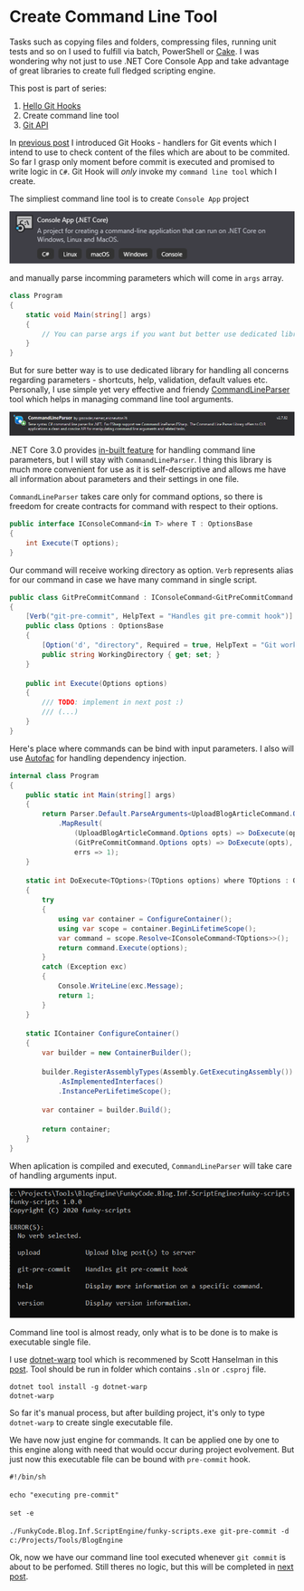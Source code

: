 ﻿# Create Command Line Tool

<!-- Id: create-cmd-line-tool -->
<!-- Categories: Git -->
<!-- Date: 20200331 -->

<!-- #header -->
Tasks such as copying files and folders, compressing files, running unit tests and so on I used to fulfill via batch, PowerShell or [Cake](https://cakebuild.net/). I was wondering why not just to use .NET Core Console App and take advantage of great libraries to create full fledged scripting engine.
<!-- #endheader -->

This post is part of series:
1. [Hello Git Hooks](/post/git-hooks)
2. Create command line tool
3. [Git API](/post/git-api)

In [previous post](/post/git-hooks) I introduced Git Hooks - handlers for Git events which I intend to use to check content of the files which are about to be commited. So far I grasp only moment before commit is executed and promised to write logic in ```C#```.
Git Hook will _only_ invoke my ```command line tool``` which I create.

The simpliest command line tool is to create ```Console App``` project 

![03](03.png)

and manually parse incomming parameters which will come in ```args``` array.

``` csharp
class Program
{
    static void Main(string[] args)
    {
        // You can parse args if you want but better use dedicated library
    }
}
```

But for sure better way is to use dedicated library for handling all concerns regarding parameters - shortcuts, help, validation, default values etc. Personally, I use simple yet very effective and friendy [CommandLineParser](https://github.com/commandlineparser/commandline) tool which helps in managing command line tool arguments.

![01](01.png)

.NET Core 3.0 provides [in-built feature](https://docs.microsoft.com/en-usarchive/msdn-magazine/2019/march/net-parse-the-command-line-with-system-commandline) for handling command line parameters, but I will stay with ```CommandLineParser```. I thing this library is much more convenient for use as it is self-descriptive and allows me have all information about parameters and their settings in one file.

```CommandLineParser``` takes care only for command options, so there is freedom for create contracts for command with respect to their options.

``` csharp
public interface IConsoleCommand<in T> where T : OptionsBase
{
    int Execute(T options);
}
```

Our command will receive working directory as option. ```Verb``` represents alias for our command in case we have many command in single script.

``` csharp
public class GitPreCommitCommand : IConsoleCommand<GitPreCommitCommand.Options>
{
    [Verb("git-pre-commit", HelpText = "Handles git pre-commit hook")]
    public class Options : OptionsBase
    {
        [Option('d', "directory", Required = true, HelpText = "Git working directory")]
        public string WorkingDirectory { get; set; }
    }

    public int Execute(Options options)
    {
        /// TODO: implement in next post :)
        /// (...)
    }
}
```

Here's place where commands can be bind with input parameters. I also will use [Autofac](https://autofac.org/) for handling dependency injection.

``` csharp
internal class Program
{
    public static int Main(string[] args)
    {
        return Parser.Default.ParseArguments<UploadBlogArticleCommand.Options, GitPreCommitCommand.Options>(args)
            .MapResult(
                (UploadBlogArticleCommand.Options opts) => DoExecute(opts),
                (GitPreCommitCommand.Options opts) => DoExecute(opts),
                errs => 1);
    }

    static int DoExecute<TOptions>(TOptions options) where TOptions : OptionsBase
    {
        try
        {
            using var container = ConfigureContainer();
            using var scope = container.BeginLifetimeScope();
            var command = scope.Resolve<IConsoleCommand<TOptions>>();
            return command.Execute(options);
        }
        catch (Exception exc)
        {
            Console.WriteLine(exc.Message);
            return 1;
        }
    }

    static IContainer ConfigureContainer()
    {
        var builder = new ContainerBuilder();
        
        builder.RegisterAssemblyTypes(Assembly.GetExecutingAssembly())
            .AsImplementedInterfaces()
            .InstancePerLifetimeScope();
        
        var container = builder.Build();
        
        return container;
    }
}

```

When aplication is compiled and executed, ```CommandLineParser``` will take care of handling arguments input.

![04](04.png)

Command line tool is almost ready, only what is to be done is to make is executable single file.

I use [dotnet-warp](https://github.com/Hubert-Rybak/dotnet-warp) tool which is recommened by Scott Hanselman in this [post](https://www.hanselman.com/blog/MakingATinyNETCore30EntirelySelfcontainedSingleExecutable.aspx).
Tool should be run in folder which contains ```.sln``` or ```.csproj``` file.

``` code
dotnet tool install -g dotnet-warp
dotnet-warp
```

So far it's manual process, but after building project, it's only to type ```dotnet-warp``` to create single executable file.

We have now just engine for commands. It can be applied one by one to this engine along with need that would occur during project evolvement. But just now this executable file can be bound with ```pre-commit``` hook.

``` code 
#!/bin/sh

echo "executing pre-commit"

set -e

./FunkyCode.Blog.Inf.ScriptEngine/funky-scripts.exe git-pre-commit -d c:/Projects/Tools/BlogEngine
```

Ok, now we have our command line tool executed whenever ```git commit``` is about to be perfomed. Still theres no logic, but this will be completed in [next post](/post/git-api).


    






